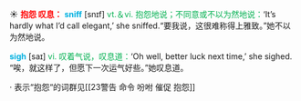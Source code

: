 ☀ <font color="red">**抱怨 叹息：**</font>
<font color="sky blue">**sniff**</font> [snɪf] 
<font color="#00b050">vt.＆vi. 抱怨地说；不同意或不以为然地说：</font>‘It’s hardly what I’d call elegant,’ she sniffed.“要我说，这很难称得上雅致。”她不以为然地说。

<font color="sky blue">**sigh**</font> [saɪ] 
<font color="#00b050">vi. 叹着气说，叹息道：</font>‘Oh well, better luck next time,’ she sighed. “唉，就这样了，但愿下一次运气好些。”她叹息道。

· 表示“抱怨“的词群见[[23警告 命令 吩咐 催促 抱怨]]
